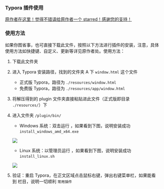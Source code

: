 ### Typora 插件使用

[原作者在这里！觉得不错请给原作者一个 starred！感谢您的支持！](https://github.com/obgnail/typora_plugin)

### 使用方法

如果你图省事，也可直接下载此文件，按照以下方法进行插件的安装，注意，具体使用方法如快捷键、自定义、更新等详见原作者处。使用方法：

1.  下载此文件夹

2.  进入 Typora 安装路径，找到的文件夹 A 下 `window.html` 这个文件

    -   正式版 Typora，路径为 `./resources/window.html`
    -   免费版 Typora，路径为 `./resources/app/window.html`

3.  将解压得到的 plugin 文件夹直接粘贴进此文件（正式版即目录 `./resources/`）下

4.  进入文件夹 `/plugin/bin/`

    -   Windows 系统：双击运行 ，如果看到下图，说明安装成功 `install_windows_amd_x64.exe`

    ![](https://github.com/obgnail/typora_plugin/blob/master/assets/install_windows.png?raw=true)

    -   Linux 系统：以管理员运行 ，如果看到下图，说明安装成功 `install_linux.sh`

    ![](https://github.com/obgnail/typora_plugin/blob/master/assets/install_linux.png?raw=true)

5.  验证：重启 Typora，在正文区域点击鼠标右键，弹出右键菜单栏，如果能看到 栏目，说明一切顺利 `常用插件`

